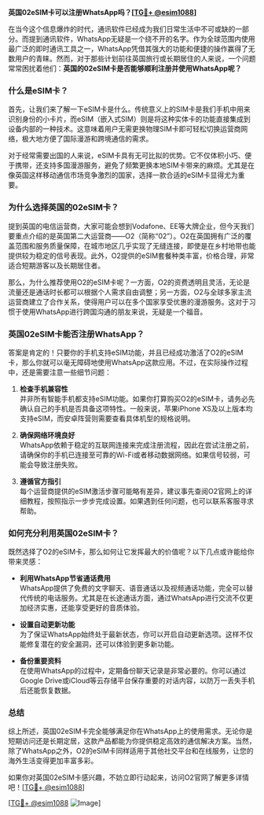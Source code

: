 **英国02eSIM卡可以注册WhatsApp吗？[[TG💪+ @esim1088](https://t.me/s/esim1088)]**

在当今这个信息爆炸的时代，通讯软件已经成为我们日常生活中不可或缺的一部分。而提到通讯软件，WhatsApp无疑是一个绕不开的名字。作为全球范围内使用最广泛的即时通讯工具之一，WhatsApp凭借其强大的功能和便捷的操作赢得了无数用户的青睐。然而，对于那些计划前往英国旅行或长期居住的人来说，一个问题常常困扰着他们：**英国的02eSIM卡是否能够顺利注册并使用WhatsApp呢？**

### **什么是eSIM卡？**

首先，让我们来了解一下eSIM卡是什么。传统意义上的SIM卡是我们手机中用来识别身份的小卡片，而eSIM（嵌入式SIM）则是将这种实体卡的功能直接集成到设备内部的一种技术。这意味着用户无需更换物理SIM卡即可轻松切换运营商网络，极大地方便了国际漫游和跨境通信的需求。

对于经常需要出国的人来说，eSIM卡具有无可比拟的优势。它不仅体积小巧、便于携带，还支持多国漫游服务，避免了频繁更换本地SIM卡带来的麻烦。尤其是在像英国这样移动通信市场竞争激烈的国家，选择一款合适的eSIM卡显得尤为重要。

### **为什么选择英国的02eSIM卡？**

提到英国的电信运营商，大家可能会想到Vodafone、EE等大牌企业，但今天我们要重点介绍的是英国第二大运营商——O2（简称“02”）。O2在英国拥有广泛的覆盖范围和服务质量保障，在城市地区几乎实现了无缝连接，即使是在乡村地带也能提供较为稳定的信号表现。此外，O2提供的eSIM套餐种类丰富，价格合理，非常适合短期游客以及长期居住者。

那么，为什么推荐使用O2的eSIM卡呢？一方面，O2的资费透明且灵活，无论是流量还是通话时长都可以根据个人需求自由调整；另一方面，O2与全球多家主流运营商建立了合作关系，使得用户可以在多个国家享受优惠的漫游服务。这对于习惯于使用WhatsApp进行跨国沟通的朋友来说，无疑是一个福音。

### **英国02eSIM卡能否注册WhatsApp？**

答案是肯定的！只要你的手机支持eSIM功能，并且已经成功激活了O2的eSIM卡，那么你就可以毫无障碍地使用WhatsApp这款应用。不过，在实际操作过程中，还是需要注意一些细节问题：

1. **检查手机兼容性**  
   并非所有智能手机都支持eSIM功能。如果你打算购买O2的eSIM卡，请务必先确认自己的手机是否具备这项特性。一般来说，苹果iPhone XS及以上版本均支持eSIM，而安卓阵营则需要查看具体机型的规格说明。

2. **确保网络环境良好**  
   WhatsApp依赖于稳定的互联网连接来完成注册流程，因此在尝试注册之前，请确保你的手机已连接至可靠的Wi-Fi或者移动数据网络。如果信号较弱，可能会导致注册失败。

3. **遵循官方指引**  
   每个运营商提供的eSIM激活步骤可能略有差异，建议事先查阅O2官网上的详细教程，按照指示一步步完成设置。如果遇到任何问题，也可以联系客服寻求帮助。

### **如何充分利用英国02eSIM卡？**

既然选择了O2的eSIM卡，那么如何让它发挥最大的价值呢？以下几点或许能给你带来灵感：

- **利用WhatsApp节省通话费用**  
  WhatsApp提供了免费的文字聊天、语音通话以及视频通话功能，完全可以替代传统的电话服务。尤其是在长途通话方面，通过WhatsApp进行交流不仅更加经济实惠，还能享受更好的音质体验。

- **设置自动更新功能**  
  为了保证WhatsApp始终处于最新状态，你可以开启自动更新选项。这样不仅能修复潜在的安全漏洞，还可以体验到更多新功能。

- **备份重要资料**  
  在使用WhatsApp的过程中，定期备份聊天记录是非常必要的。你可以通过Google Drive或iCloud等云存储平台保存重要的对话内容，以防万一丢失手机后还能恢复数据。

### **总结**

综上所述，英国02eSIM卡完全能够满足你在WhatsApp上的使用需求。无论你是短期访问还是长期定居，这款产品都能为你提供稳定高效的通信解决方案。当然，除了WhatsApp之外，O2的eSIM卡同样适用于其他社交平台和在线服务，让您的海外生活变得更加丰富多彩。

如果你对英国02eSIM卡感兴趣，不妨立即行动起来，访问O2官网了解更多详情吧！[[TG💪+ @esim1088](https://t.me/s/esim1088)]

[[TG💪+ @esim1088](https://t.me/s/esim1088) ![Image](https://i.postimg.cc/4NQfJmqS/Snipaste-2025-05-13-00-14-12.png)]